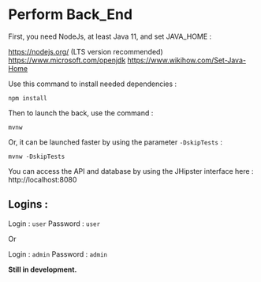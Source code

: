 # Perform Back_End

First, you need NodeJs, at least Java 11, and set JAVA_HOME : 

https://nodejs.org/ (LTS version recommended)
https://www.microsoft.com/openjdk
https://www.wikihow.com/Set-Java-Home

Use this command to install needed dependencies :

```
npm install
```

Then to launch the back, use the command :

```
mvnw
```

Or, it can be launched faster by using the parameter `-DskipTests` :

```
mvnw -DskipTests
```

You can access the API and database by using the JHipster interface here : http://localhost:8080

## Logins :

Login : `user`
Password : `user`

Or

Login : `admin`
Password : `admin`



**Still in development.**